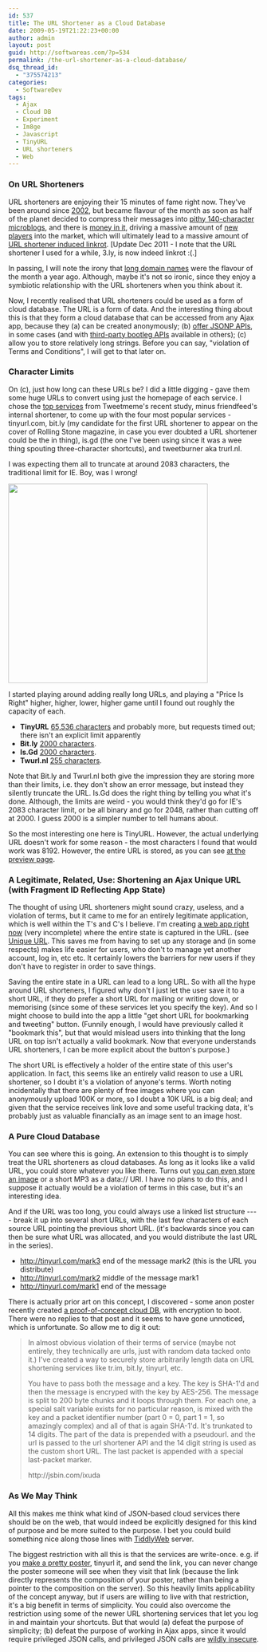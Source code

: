 ```yaml
---
id: 537
title: The URL Shortener as a Cloud Database
date: 2009-05-19T21:22:23+00:00
author: admin
layout: post
guid: http://softwareas.com/?p=534
permalink: /the-url-shortener-as-a-cloud-database/
dsq_thread_id:
  - "375574213"
categories:
  - SoftwareDev
tags:
  - Ajax
  - Cloud DB
  - Experiment
  - Im8ge
  - Javascript
  - TinyURL
  - URL shorteners
  - Web
---
```

<h3>On URL Shorteners</h3>

URL shorteners are enjoying their 15 minutes of fame right now. They've been around since <a href="http://en.wikipedia.org/wiki/TinyURL">2002</a>, but became flavour of the month as soon as half of the planet decided to compress their messages into <a href="http://twitter.com">pithy 140-character microblogs</a>, and there is <a href="http://news.ycombinator.com/item?id=508132">money in it</a>, driving a massive amount of <a href="http://www.hongkiat.com/blog/url-shortening-services-the-ultimate-list/">new players</a> into the market, which will ultimately lead to a massive amount of <a href="http://joshua.schachter.org/2009/04/on-url-shorteners.html">URL shortener induced linkrot</a>. [Update Dec 2011 - I note that the URL shortener I used for a while, 3.ly, is now indeed linkrot :(.]

In passing, I will note the irony that <a href="http://kottke.org/08/02/single-serving-sites">long domain names</a> were the flavour of the month a year ago. Although, maybe it's not so ironic, since they enjoy a symbiotic relationship with the URL shorteners when you think about it.

Now, I recently realised that URL shorteners could be used as a form of cloud database. The URL is a form of data. And the interesting thing about this is that they form a cloud database that can be accessed from any Ajax app, because they (a) can be created anonymously; (b) <a href="http://code.google.com/p/bitly-api/wiki/ApiDocumentation">offer JSONP APIs</a>, in some cases (and with <a href="http://json-tinyurl.appspot.com/">third-party bootleg APIs</a> available in others); (c) allow you to store relatively long strings. Before you can say, "violation of Terms and Conditions", I will get to that later on.

<h3>Character Limits</h3>

On (c), just how long can these URLs be? I did a little digging - gave them some huge URLs to convert using just the homepage of each service. I chose the <a href="http://blog.tweetmeme.com/2009/03/23/shorten-it/">top services</a> from Tweetmeme's recent study, minus friendfeed's internal shortener, to come up with the four most popular services - tinyurl.com, bit.ly (my candidate for the first URL shortener to appear on the cover of Rolling Stone magazine, in case you ever doubted a URL shortener could be the in thing),  is.gd (the one I've been using since it was a wee thing spouting three-character shortcuts), and tweetburner aka trurl.nl.

I was expecting them all to truncate at around 2083 characters, the traditional limit for IE. Boy, was I wrong!

<img style="width: 400px;" src="http://img.skitch.com/20090519-cuq7pq4birxs1tb1rcaef44nna.jpg" />

I started playing around adding really long URLs, and playing a "Price Is Right" higher, higher, lower, higher game until I found out roughly the capacity of each.

<ul>
<li><strong>TinyURL</strong> <a href="http://preview.tinyurl.com/paam5w">65,536 characters</a> and probably more, but requests timed out; there isn't an explicit limit apparently</li>
<li><strong>Bit.ly</strong> <a href="">2000 characters</a>.</li>
<li><strong>Is.Gd</strong> <a href="http://is.gd/BpDQ">2000 characters</a>.</li>
<li><strong>Twurl.nl</strong> <a href=" http://twurl.nl/b48rgp">255 characters</a>.</li>
</ul>

Note that Bit.ly and Twurl.nl both give the impression they are storing more than their limits, i.e. they don't show an error message, but instead they silently truncate the URL. Is.Gd does the right thing by telling you what it's done. Although, the limits are weird - you would think they'd go for IE's 2083 character limit, or be all binary and go for 2048,  rather than cutting off at 2000. I guess 2000 is a simpler number to tell humans about.

So the most interesting one here is TinyURL. However, the actual underlying URL doesn't work for some reason - the most characters I found that would work was 8192. However, the entire URL is stored, as you can see <a href="http://preview.tinyurl.com/paam5w">at the preview page</a>.

<h3>A Legitimate, Related, Use: Shortening an Ajax Unique URL (with Fragment ID Reflecting App State)</h3>

The thought of using URL shorteners might sound crazy, useless, and a violation of terms, but it came to me for an entirely legitimate application, which is well within the T's and C's I believe. I'm creating <a href="http://caption.im8ge.com">a web app right now</a> (very incomplete) where the entire state is captured in the URL. (see <a href="http://ajaxpatterns.org/Unique_URL">Unique URL</a>. This saves me from having to set up any storage and (in some respects) makes life easier for users, who don't to manage yet another account, log in, etc etc. It certainly lowers the barriers for new users if they don't have to register in order to save things.

Saving the entire state in a URL can lead to a long URL. So with all the hype around URL shorteners, I figured why don't I just let the user save it to a short URL, if they do prefer a short URL for mailing or writing down, or memorising (since some of these services let you specify the key). And so I might choose to build into the app a little "get short URL for bookmarking and tweeting" button. (Funnily enough, I would have previously called it "bookmark this", but that would mislead users into thinking that the long URL on top isn't actually a valid bookmark. Now that everyone understands URL shorteners, I can be more explicit about the button's purpose.)

The short URL is effectively a holder of the entire state of this user's application. In fact, this seems like an entirely valid reason to use a URL shortener, so I doubt it's a violation of anyone's terms. Worth noting incidentally that there are plenty of free images where you can anonymously upload 100K or more, so I doubt a 10K URL is a big deal; and given that the service receives link love and some useful tracking data, it's probably just as valuable financially as an image sent to an image host.

<h3>A Pure Cloud Database</h3>

You can see where this is going. An extension to this thought is to simply treat the URL shorteners as cloud databases. As long as it looks like a valid URL, you could store whatever you like there. Turns out <a href="http://tinyurl.com/p944o6">you can even store an image</a> or a short MP3 as a data:// URI. I have no plans to do this, and I suppose it actually would be a violation of terms in this case, but it's an interesting idea.

And if the URL was too long, you could always use a linked list structure ---- break it up into several short URLs, with the last few characters of each source URL pointing the previous short URL. (it's backwards since you can then be sure what URL was allocated, and you would distribute the last URL in the series).

* http://tinyurl.com/mark3 end of the message mark2   (this is the URL you distribute)
* http://tinyurl.com/mark2 middle of the message mark1
* http://tinyurl.com/mark1 end of the message

There is actually prior art on this concept, I discovered - some anon poster recently created <a href="http://www.110mb.com/forum/storing-data-on-url-shortening-services-t45047.0.html">a proof-of-concept cloud DB</a>, with encryption to boot. There were no replies to that post and it seems to have gone unnoticed, which is unfortunate. So allow me to dig it out:

<blockquote>
<p>In almost obvious violation of their terms of service (maybe not entirely, they technically are urls, just with random data tacked onto it.) I've created a way to securely store arbitrarily length data on URL shortening services like tr.im, bit.ly, tinyurl, etc.

<p>You have to pass both the message and a key. The key is SHA-1'd and then the message is encryped with the key by AES-256. The message is split to 200 byte chunks and it loops through them. For each one, a special salt variable exists for no particular reason, is mixed with the key and a packet identifier number (part 0 = 0, part 1 = 1, so amazingly complex) and all of that is again SHA-1'd. It's trunkated to 14 digits. The part of the data is prepended with a pseudourl. and the url is passed to the url shortener API and the 14 digit string is used as the custom short URL. The last packet is appended with a special last-packet marker.

<p>http://jsbin.com/ixuda
</blockquote>

<h3>As We May Think</h3>

All this makes me think what kind of JSON-based cloud services there should be on the web, that would indeed be explicitly designed for this kind of purpose and be more suited to the purpose. I bet you could build something nice along those lines with <a href="http://tiddlyweb.org">TiddlyWeb</a> server.

The biggest restriction with all this is that the services are write-once. e.g. if you <a href="http://caption.im8ge.com">make a pretty poster</a>, tinyurl it, and send the link, you can never change the poster someone will see when they visit that link (because the link directly represents the composition of your poster, rather than being a pointer to the composition on the server).  So this heavily limits applicability of the concept anyway, but if users are willing to live with that restriction, it's a big benefit in terms of simplicity. You could also overcome the restriction using some of the newer URL shortening services that let you log in and maintain your shortcuts. But that would  (a) defeat the purpose of simplicity; (b) defeat the purpose of working in Ajax apps, since it would require privileged JSON calls, and privileged JSON calls are <a href="http://directwebremoting.org/blog/joe/2007/03/05/json_is_not_as_safe_as_people_think_it_is.html">wildly insecure</a>.